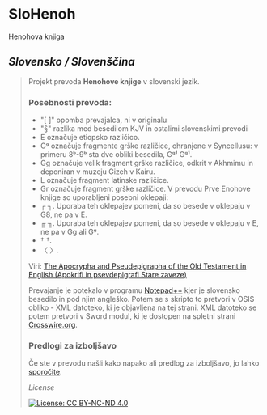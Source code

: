 # SloHenoh
Henohova knjiga

## *Slovensko / Slovenščina*

>Projekt prevoda **Henohove knjige** v slovenski jezik.
>
> ### Posebnosti prevoda:
>
> - "[ ]" opomba prevajalca, ni v originalu
> - "§" razlika med besedilom KJV in ostalimi slovenskimi prevodi
> - E označuje etiopsko različico.
> - Gᵍ označuje fragmente grške različice, ohranjene v Syncellusu: v primeru 8ᵇ-9ᵇ sta dve obliki besedila, Gᵍ¹ Gᵍ¹.
> - Gg označuje velik fragment grške različice, odkrit v Akhmimu in deponiran v muzeju Gizeh v Kairu.
> - L označuje fragment latinske različice.
> - Gr označuje fragment grške različice.
> V prevodu Prve Enohove knjige so uporabljeni posebni oklepaji:
> - ┌ ┐. Uporaba teh oklepajev pomeni, da so besede v oklepaju v G8, ne pa v E.
> - ╓ ╖. Uporaba teh oklepajev pomeni, da so besede v oklepaju v E, ne pa v Gg ali Gᵍ.
> - † †.
> - 〈 〉.
>
> 
>Viri: [The Apocrypha and Pseudepigrapha of the Old Testament in English (Apokrifi in psevdepigrafi Stare zaveze)](https://archive.org/details/apocryphapseudep02charuoft)
>
>Prevajanje je potekalo v programu [Notepad++](https://notepad-plus-plus.org/) kjer je slovensko besedilo in pod njim angleško. Potem se s skripto to pretvori v OSIS obliko - XML datoteko, ki je objavljena na tej strani. XML datoteko se potem pretvori v Sword modul, ki je dostopen na spletni strani [Crosswire.org](http://www2.crosswire.org/sword/modules/).
>
> ### Predlogi za izboljšavo
> Če ste v prevodu našli kako napako ali predlog za izboljšavo, jo lahko [sporočite](mailto:marjan.savli@gmail.com?subject=SloHenoh–predlog&body=Predlagam...).
>
> *License*
>
>[![License: CC BY-NC-ND 4.0](https://img.shields.io/badge/License-CC%20BY--NC--ND%204.0-lightgrey.svg)](https://creativecommons.org/licenses/by-nc-nd/4.0/)
